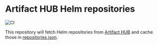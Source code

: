 # Artifact HUB Helm repositories

![CI](https://github.com/nevalla/artifact-hub-repositories/workflows/CI/badge.svg)

This repository will fetch Helm repositories from [Artifact HUB](https://artifacthub.io/) and cache those in [repositories.json](https://github.com/nevalla/artifact-hub-repositories/releases/download/latest/repositories.json).
